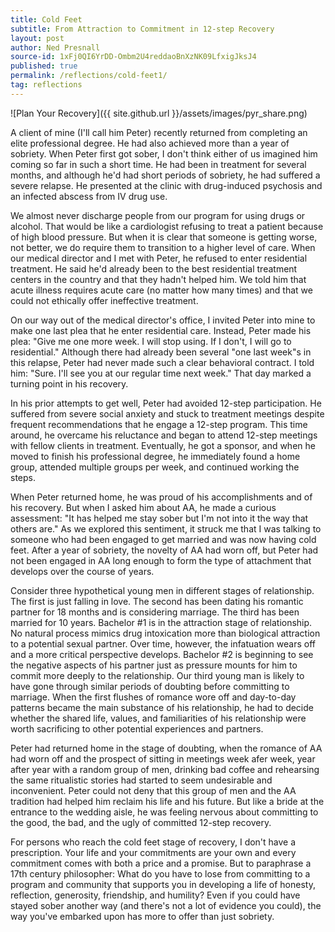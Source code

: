 ```yaml
---
title: Cold Feet
subtitle: From Attraction to Commitment in 12-step Recovery
layout: post
author: Ned Presnall
source-id: 1xFj0QI6YrDD-Ombm2U4reddaoBnXzNK09LfxigJksJ4
published: true
permalink: /reflections/cold-feet1/
tag: reflections
---
```

![Plan Your Recovery]({{ site.github.url }}/assets/images/pyr_share.png)

A client of mine (I'll call him Peter) recently returned from completing an elite professional degree. He had also achieved more than a year of sobriety. When Peter first got sober, I don't think either of us imagined him coming so far in such a short time. He had been in treatment for several months, and although he'd had short periods of sobriety, he had suffered a severe relapse. He presented at the clinic with drug-induced psychosis and an infected abscess from IV drug use. 

We almost never discharge people from our program for using drugs or alcohol. That would be like a cardiologist refusing to treat a patient because of high blood pressure. But when it is clear that someone is getting worse, not better, we do require them to transition to a higher level of care. When our medical director and I met with Peter, he refused to enter residential treatment. He said he'd already been to the best residential treatment centers in the country and that they hadn't helped him. We told him that acute illness requires acute care (no matter how many times) and that we could not ethically offer ineffective treatment.

On our way out of the medical director's office, I invited Peter into mine to make one last plea that he enter residential care. Instead, Peter made his plea: "Give me one more week. I will stop using. If I don't, I will go to residential." Although there had already been several "one last week"s in this relapse, Peter had never made such a clear behavioral contract. I told him: "Sure. I'll see you at our regular time next week." That day marked a turning point in his recovery.

In his prior attempts to get well, Peter had avoided 12-step participation. He suffered from severe social anxiety and stuck to treatment meetings despite frequent recommendations that he engage a 12-step program. This time around, he overcame his reluctance and began to attend 12-step meetings with fellow clients in treatment. Eventually, he got a sponsor, and when he moved to finish his professional degree, he immediately found a home group, attended multiple groups per week, and continued working the steps.

When Peter returned home, he was proud of his accomplishments and of his recovery. But when I asked him about AA, he made a curious assessment: "It has helped me stay sober but I'm not into it the way that others are." As we explored this sentiment, it struck me that I was talking to someone who had been engaged to get married and was now having cold feet. After a year of sobriety, the novelty of AA had worn off, but Peter had not been engaged in AA long enough to form the type of attachment that develops over the course of years. 

Consider three hypothetical young men in different stages of relationship. The first is just falling in love. The second has been dating his romantic partner for 18 months and is considering marriage. The third has been married for 10 years. Bachelor #1 is in the attraction stage of relationship. No natural process mimics drug intoxication more than biological attraction to a potential sexual partner. Over time, however, the infatuation wears off and a more critical perspective develops. Bachelor #2 is beginning to see the negative aspects of his partner just as pressure mounts for him to commit more deeply to the relationship. Our third young man is likely to have gone through similar periods of doubting before committing to marriage. When the first flushes of romance wore off and day-to-day patterns became the main substance of his relationship, he had to decide whether the shared life, values, and familiarities of his relationship were worth sacrificing to other potential experiences and partners.

Peter had returned home in the stage of doubting, when the romance of AA had worn off and the prospect of sitting in meetings week afer week, year after year with a random group of men, drinking bad coffee and rehearsing the same ritualistic stories had started to seem undesirable and inconvenient. Peter could not deny that this group of men and the AA tradition had helped him reclaim his life and his future. But like a bride at the entrance to the wedding aisle, he was feeling nervous about committing to the good, the bad, and the ugly of committed 12-step recovery.

For persons who reach the cold feet stage of recovery, I don't have a prescription. Your life and your commitments are your own and every commitment comes with both a price and a promise. But to paraphrase a 17th century philosopher: What do you have to lose from committing to a program and community that supports you in developing a life of honesty, reflection, generosity, friendship, and humility? Even if you could have stayed sober another way (and there's not a lot of evidence you could), the way you've embarked upon has more to offer than just sobriety.
